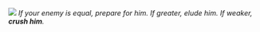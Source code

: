 ![][1] _If your enemy is equal, prepare for him. If greater, elude him. If weaker, **crush him**._

[1]: /tmp_darkseer_icon.png
